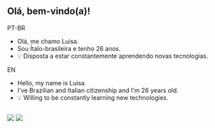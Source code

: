 ## Olá, bem-vindo(a)!

PT-BR
- Olá, me chamo Luisa.
- Sou Ítalo-brasileira e tenho 26 anos.
- 💡 Disposta a estar constantemente aprendendo novas tecnologias.

EN
- Hello, my name is Luisa.
-  I've Brazilian and Italian citizenship and I'm 26 years old.
- 💡 Willing to be constantly learning new technologies.

##
 <div>
   <a href = "mailto:luisasimonetto1@gmail.com"><img src="https://img.shields.io/badge/-Gmail-%23333?style=for-the-badge&logo=gmail&logoColor=white" target="_blank"></a>
   <a href="https://www.linkedin.com/in/luisasimonetto/" target="_blank"><img src="https://img.shields.io/badge/-LinkedIn-%230077B5?style=for-the-badge&logo=linkedin&logoColor=white" target="_blank"></a> 
 </div>
